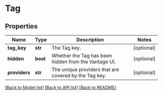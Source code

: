 # Tag

## Properties
Name | Type | Description | Notes
------------ | ------------- | ------------- | -------------
**tag_key** | **str** | The Tag key. | [optional] 
**hidden** | **bool** | Whether the Tag has been hidden from the Vantage UI. | [optional] 
**providers** | **str** | The unique providers that are covered by the Tag key. | [optional] 

[[Back to Model list]](../README.md#documentation-for-models) [[Back to API list]](../README.md#documentation-for-api-endpoints) [[Back to README]](../README.md)


